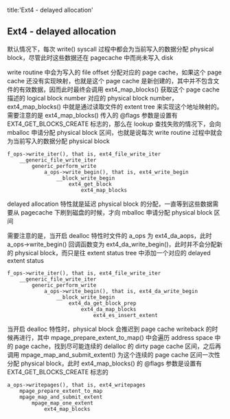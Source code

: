 title:'Ext4 - delayed allocation'
## Ext4 - delayed allocation

默认情况下，每次 write() syscall 过程中都会为当前写入的数据分配 physical block，尽管此时这些数据还在 pagecache 中而尚未写入 disk

write routine 中会为写入的 file offset 分配对应的 page cache，如果这个 page cache 还没有实现映射，也就是这个 page cache 是新创建的，其中并不包含文件的有效数据，因而此时最终会调用 ext4_map_blocks() 获取这个 page cache 描述的 logical block number 对应的 physical block number，ext4_map_blocks() 中就是通过读取文件的 extent tree 来实现这个地址映射的。需要注意的是 ext4_map_blocks() 传入的 @flags 参数是设置有 EXT4_GET_BLOCKS_CREATE 标志的，那么在 lookup 查找失败的情况下，会向 mballoc 申请分配 physical block 区间，也就是说每次 write routine 过程中就会为当前写入的数据分配 physical block

```
f_ops->write_iter(), that is, ext4_file_write_iter
    __generic_file_write_iter
        generic_perform_write
            a_ops->write_begin(), that is, ext4_write_begin
                __block_write_begin
                    ext4_get_block
                        ext4_map_blocks
```





delayed allocation 特性就是延迟 physical block 的分配，一直等到这些数据需要从 pagecache 下刷到磁盘的时候，才向 mballoc 申请分配 physical block 区间

需要注意的是，当开启 dealloc 特性时文件的 a_ops 为 ext4_da_aops，此时 a_ops->write_begin() 回调函数变为 ext4_da_write_begin()，此时并不会分配新的 physical block，而只是往 extent status tree 中添加一个对应的 delayed extent status

```
f_ops->write_iter(), that is, ext4_file_write_iter
    __generic_file_write_iter
        generic_perform_write
            a_ops->write_begin(), that is, ext4_da_write_begin
                __block_write_begin
                    ext4_da_get_block_prep
                        ext4_da_map_blocks
                            ext4_es_insert_extent
```


当开启 dealloc 特性时，physical block 会推迟到 page cache writeback 的时候再进行，其中 mpage_prepare_extent_to_map() 中会遍历 address space 中的 page cache，找到尽可能连续的 delalloc 的 dirty page cache 区间，之后再调用 mpage_map_and_submit_extent() 为这个连续的 page cache 区间一次性分配 physical block，此时 ext4_map_blocks() 的 @flags 参数是设置有 EXT4_GET_BLOCKS_CREATE 标志的

```
a_ops->writepages(), that is, ext4_writepages
    mpage_prepare_extent_to_map
    mpage_map_and_submit_extent
        mpage_map_one_extent
            ext4_map_blocks
```
